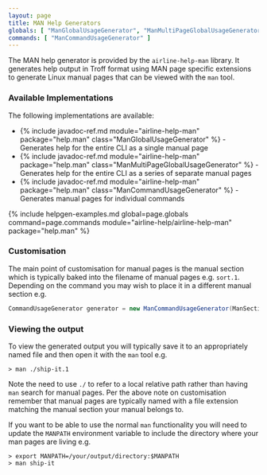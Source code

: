 ```yaml
---
layout: page
title: MAN Help Generators
globals: [ "ManGlobalUsageGenerator", "ManMultiPageGlobalUsageGenerator" ]
commands: [ "ManCommandUsageGenerator" ]
---
```


The MAN help generator is provided by the `airline-help-man` library.  It generates help output in Troff format using MAN page specific extensions to generate Linux manual pages that can be viewed with the `man` tool.

### Available Implementations

The following implementations are available:

- {% include javadoc-ref.md module="airline-help-man" package="help.man" class="ManGlobalUsageGenerator" %} - Generates help for the entire CLI as a single manual page
- {% include javadoc-ref.md module="airline-help-man" package="help.man" class="ManMultiPageGlobalUsageGenerator" %} - Generates help for the entire CLI as a series of separate manual pages
- {% include javadoc-ref.md module="airline-help-man" package="help.man" class="ManCommandUsageGenerator" %} - Generates manual pages for individual commands

{% include helpgen-examples.md global=page.globals command=page.commands module="airline-help/airline-help-man" package="help.man" %}

### Customisation

The main point of customisation for manual pages is the manual section which is typically baked into the filename of manual pages e.g. `sort.1`.  Depending on the command you may wish to place it in a different manual section e.g.

```java
CommandUsageGenerator generator = new ManCommandUsageGenerator(ManSections.SYSTEM_ADMIN_AND_DAEMONS);
```

### Viewing the output

To view the generated output you will typically save it to an appropriately named file and then open it with the `man` tool e.g.

```
> man ./ship-it.1
```

Note the need to use `./` to refer to a local relative path rather than having `man` search for manual pages.  Per the above note on customisation remember that manual pages are typically named with a file extension matching the manual section your manual belongs to.

If you want to be able to use the normal `man` functionality you will need to update the `MANPATH` environment variable to include the directory where your man pages are living e.g.

```
> export MANPATH=/your/output/directory:$MANPATH
> man ship-it
```